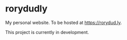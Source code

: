 # rorydudly

My personal website.  To be hosted at https://rorydud.ly.

This project is currently in development.
